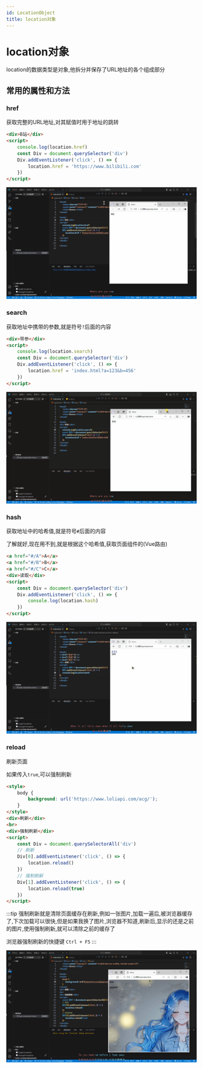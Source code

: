 ```yaml
---
id: LocationObject
title: location对象
---
```


# location对象

location的数据类型是对象,他拆分并保存了URL地址的各个组成部分

## 常用的属性和方法

### href

获取完整的URL地址,对其赋值时用于地址的跳转

```html showLineNumbers
<div>B站</div>
<script>
    console.log(location.href)
    const Div = document.querySelector('div')
    Div.addEventListener('click', () => {
        location.href = 'https://www.bilibili.com'
    })
</script>
```

![80219628978360877a1df7a4c44b6597c642704a](Assets/80219628978360877a1df7a4c44b6597c642704a.gif)

### search

获取地址中携带的参数,就是符号`?`后面的内容

```html showLineNumbers
<div>带参</div>
<script>
    console.log(location.search)
    const Div = document.querySelector('div')
    Div.addEventListener('click', () => {
        location.href = 'index.html?a=123&b=456'
    })
</script>
```

![4436dbd30476dc906780c4a7b984068575ff262c](Assets/4436dbd30476dc906780c4a7b984068575ff262c.gif)

### hash

获取地址中的哈希值,就是符号`#`后面的内容

了解就好,现在用不到,就是根据这个哈希值,获取页面组件的(Vue路由)

```html showLineNumbers
<a href="#/A">A</a>
<a href="#/B">B</a>
<a href="#/C">C</a>
<div>读取</div>
<script>
    const Div = document.querySelector('div')
    Div.addEventListener('click', () => {
    	console.log(location.hash)
	})
</script>
```

![60304898122fc2ad00f075b22c9a92b5b9438f48](Assets/60304898122fc2ad00f075b22c9a92b5b9438f48.gif)

### reload

刷新页面

如果传入`true`,可以强制刷新

```html showLineNumbers
<style>
    body {
        background: url('https://www.loliapi.com/acg/');
    }
</style>
<div>刷新</div>
<br>
<div>强制刷新</div>
<script>
    const Div = document.querySelectorAll('div')
    // 刷新
    Div[0].addEventListener('click', () => {
        location.reload()
    })
    // 强制刷新
    Div[1].addEventListener('click', () => {
        location.reload(true)
    })
</script>
```

:::tip
强制刷新就是清除页面缓存在刷新,例如一张图片,加载一遍后,被浏览器缓存了,下次加载可以很快,但是如果我换了图片,浏览器不知道,刷新后,显示的还是之前的图片,使用强制刷新,就可以清除之前的缓存了

浏览器强制刷新的快捷键 `Ctrl + F5`
:::

![41fe2d73223918528328f2d7b57f156a7b85a591](Assets/41fe2d73223918528328f2d7b57f156a7b85a591.gif)
